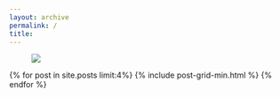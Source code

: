 ```yaml
---
layout: archive
permalink: /
title: 
---
```


[comment]: # (Teaser)
<figure>
	<img src="/images{{page.url}}pics-gls-teaser.png">
</figure>

[comment]: # (Most recent posts in minimal format)
<div class="tiles">
{% for post in site.posts limit:4%}
	{% include post-grid-min.html %}
{% endfor %}
</div><!-- /.tiles -->

